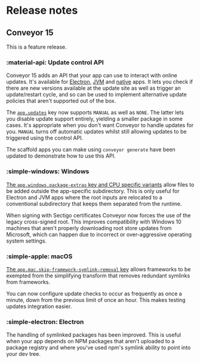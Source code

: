 # Release notes

## Conveyor 15

This is a feature release.

### :material-api: Update control API

Conveyor 15 adds an API that your app can use to interact with online updates. It's available for [Electron](control-api-electron.md),
[JVM](control-api-jvm.md) and [native](control-api-native.md) apps. It lets you check if there are new versions available at the update site
as well as trigger an update/restart cycle, and so can be used to implement alternative update policies that aren't supported out of the
box.

The [`app.updates`](configs/update-modes.md) key now supports `MANUAL` as well as `NONE`. The latter lets you disable update support 
entirely, yielding a smaller package in some cases. It's appropriate when you don't want Conveyor to handle updates for you. `MANUAL`
turns off automatic updates whilst still allowing updates to be triggered using the control API.

The scaffold apps you can make using `conveyor generate` have been updated to demonstrate how to use this API. 

### :simple-windows: Windows

[The `app.windows.package-extras` key and CPU specific variants](configs/windows.md#appwindowsamd64aarch64package-extras) allow files to be added outside the app-specific subdirectory. 
This is only useful for Electron and JVM apps where the root inputs are relocated to a conventional subdirectory that keeps them separated 
from the runtime.

When signing with Sectigo certificates Conveyor now forces the use of the legacy cross-signed root. This improves compatibility with Windows
10 machines that aren't properly downloading root store updates from Microsoft, which can happen due to incorrect or over-aggressive operating
system settings.

### :simple-apple: macOS

[The `app.mac.skip-framework-symlink-removal` key](configs/mac.md) allows frameworks to be exempted from the simplifying transform that removes 
redundant symlinks from frameworks.

You can now configure update checks to occur as frequently as once a minute, down from the previous limit of once an hour. This makes
testing updates integration easier.

### :simple-electron: Electron

The handling of symlinked packages has been improved. This is useful when your app depends on NPM packages that aren't uploaded to a package
registry and where you've used npm's symlink ability to point into your dev tree.
